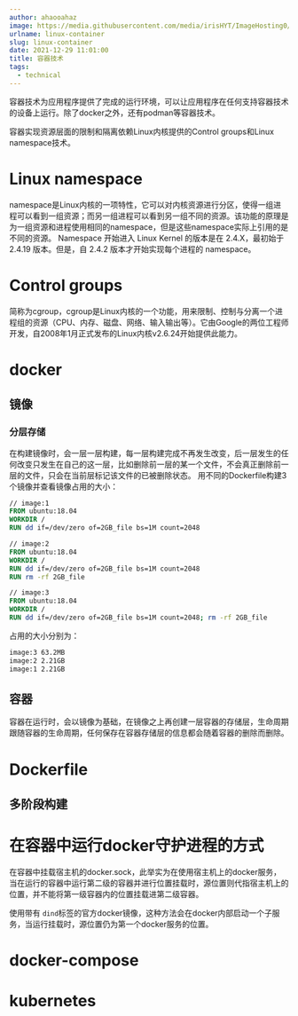 ```yaml
---
author: ahaooahaz
image: https://media.githubusercontent.com/media/irisHYT/ImageHosting0/main/images/1690861870847.webp
urlname: linux-container
slug: linux-container
date: 2021-12-29 11:01:00
title: 容器技术
tags: 
  - technical
---
```

<!--more-->
容器技术为应用程序提供了完成的运行环境，可以让应用程序在任何支持容器技术的设备上运行。除了docker之外，还有podman等容器技术。

容器实现资源层面的限制和隔离依赖Linux内核提供的Control groups和Linux namespace技术。

# Linux namespace
namespace是Linux内核的一项特性，它可以对内核资源进行分区，使得一组进程可以看到一组资源；而另一组进程可以看到另一组不同的资源。该功能的原理是为一组资源和进程使用相同的namespace，但是这些namespace实际上引用的是不同的资源。
Namespace 开始进入 Linux Kernel 的版本是在 2.4.X，最初始于 2.4.19 版本。但是，自 2.4.2 版本才开始实现每个进程的 namespace。

# Control groups
简称为cgroup，cgroup是Linux内核的一个功能，用来限制、控制与分离一个进程组的资源（CPU、内存、磁盘、网络、输入输出等）。它由Google的两位工程师开发，自2008年1月正式发布的Linux内核v2.6.24开始提供此能力。

# docker
## 镜像
### 分层存储
在构建镜像时，会一层一层构建，每一层构建完成不再发生改变，后一层发生的任何改变只发生在自己的这一层，比如删除前一层的某一个文件，不会真正删除前一层的文件，只会在当前层标记该文件的已被删除状态。
用不同的Dockerfile构建3个镜像并查看镜像占用的大小：
```dockerfile
// image:1
FROM ubuntu:18.04
WORKDIR /
RUN dd if=/dev/zero of=2GB_file bs=1M count=2048
```
```dockerfile
// image:2
FROM ubuntu:18.04
WORKDIR /
RUN dd if=/dev/zero of=2GB_file bs=1M count=2048
RUN rm -rf 2GB_file
```
```dockerfile
// image:3
FROM ubuntu:18.04
WORKDIR /
RUN dd if=/dev/zero of=2GB_file bs=1M count=2048; rm -rf 2GB_file
```
占用的大小分别为：
```bash
image:3 63.2MB
image:2 2.21GB
image:1 2.21GB
```
## 容器
容器在运行时，会以镜像为基础，在镜像之上再创建一层容器的存储层，生命周期跟随容器的生命周期，任何保存在容器存储层的信息都会随着容器的删除而删除。
# Dockerfile

## 多阶段构建

# 在容器中运行docker守护进程的方式

在容器中挂载宿主机的docker.sock，此举实为在使用宿主机上的docker服务，当在运行的容器中运行第二级的容器并进行位置挂载时，源位置则代指宿主机上的位置，并不能将第一级容器内的位置挂载进第二级容器。

使用带有 `dind`标签的官方docker镜像，这种方法会在docker内部启动一个子服务，当运行挂载时，源位置仍为第一个docker服务的位置。
# docker-compose
# kubernetes